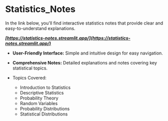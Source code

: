 # Statistics_Notes

In the link below, you'll find interactive statistics notes that provide clear and easy-to-understand explanations.

***[https://statistics-notes.streamlit.app/](https://statistics-notes.streamlit.app/)***

- **User-Friendly Interface:** Simple and intuitive design for easy navigation.
- **Comprehensive Notes:** Detailed explanations and notes covering key statistical topics.

- Topics Covered:
    - Introduction to Statistics
    - Descriptive Statistics
    - Probability Theory
    - Random Variables
    - Probability Distributions
    - Statistical Distributions
